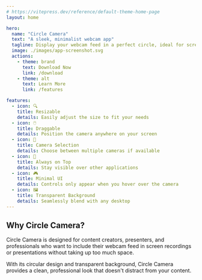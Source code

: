 ```yaml
---
# https://vitepress.dev/reference/default-theme-home-page
layout: home

hero:
  name: "Circle Camera"
  text: "A sleek, minimalist webcam app"
  tagline: Display your webcam feed in a perfect circle, ideal for screen recordings and presentations
  image: ./images/app-screenshot.svg
  actions:
    - theme: brand
      text: Download Now
      link: /download
    - theme: alt
      text: Learn More
      link: /features

features:
  - icon: 🔍
    title: Resizable
    details: Easily adjust the size to fit your needs
  - icon: 🖱️
    title: Draggable
    details: Position the camera anywhere on your screen
  - icon: 🎥
    title: Camera Selection
    details: Choose between multiple cameras if available
  - icon: 🔄
    title: Always on Top
    details: Stay visible over other applications
  - icon: 🎮
    title: Minimal UI
    details: Controls only appear when you hover over the camera
  - icon: 🖼️
    title: Transparent Background
    details: Seamlessly blend with any desktop
---
```


## Why Circle Camera?

Circle Camera is designed for content creators, presenters, and professionals who want to include their webcam feed in screen recordings or presentations without taking up too much space.

With its circular design and transparent background, Circle Camera provides a clean, professional look that doesn't distract from your content.

<!-- <div class="vp-doc" style="text-align: center; margin-top: 2rem;">
  <a href="https://apps-by-rayray.lemonsqueezy.com/buy/8398f6ca-7229-4db3-85c9-42336db18bd5?embed=1" class="lemonsqueezy-button">Buy Circle Camera</a><script src="https://assets.lemonsqueezy.com/lemon.js" defer></script>
</div> -->
